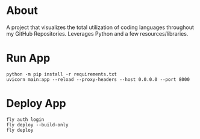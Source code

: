# About

A project that visualizes the total utilization of coding languages throughout my GitHub Repositories. Leverages Python and a few resources/libraries. 

# Run App

    python -m pip install -r requirements.txt
    uvicorn main:app --reload --proxy-headers --host 0.0.0.0 --port 8000

# Deploy App

    fly auth login
    fly deploy --build-only
    fly deploy
